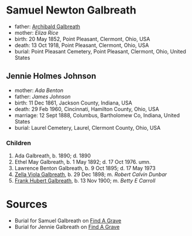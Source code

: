 # Samuel Newton Galbreath

- father: [Archibald Galbreath](galbreath-archibald-1815.md)
- mother: *Eliza Rice*
- birth: 20 May 1852, Point Pleasant, Clermont, Ohio, USA
- death: 13 Oct 1918, Point Pleasant, Clermont, Ohio, USA
- burial: Point Pleasant Cemetery, Point Pleasant, Clermont, Ohio, United States

## Jennie Holmes Johnson

- mother: *Ada Benton*
- father: *James Johnson*
- birth: 11 Dec 1861, Jackson County, Indiana, USA
- death: 29 Feb 1960, Cincinnati, Hamilton County, Ohio, USA
- marriage: 12 Sept 1888, Columbus, Bartholomew Co, Indiana, United States
- burial: Laurel Cemetery, Laurel, Clermont County, Ohio, USA

### Children

1. Ada Galbreath, b. 1890; d. 1890
2. Ethel May Galbreath, b. 1 May 1892; d. 17 Oct 1976. umn.
3. Lawrence Benton Galbreath, b. 9 Oct 1895; d. 17 May 1973
4. [Zella Viola Galbreath](galbreath-zella-viola-1898.md), b. 29 Dec 1898; m. *Robert Calvin Dunbar*
5. [Frank Hubert Galbreath](galbreath-frank-hubert-1900.md), b. 13 Nov 1900; m. *Betty E Carroll*

# Sources

- Burial for Samuel Galbreath on [Find A Grave](https://www.findagrave.com/memorial/133958480/samuel-newton-galbreath)
- Burial for Jennie Galbreath on [Find A Grave](https://www.findagrave.com/memorial/133958496/jennie-holmes-galbreath)
